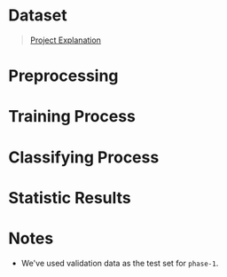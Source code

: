 # Dataset

> [Project Explanation](https://github.com/HamedBabaei/ML992)

# Preprocessing

# Training Process

# Classifying Process

# Statistic Results

# Notes

* We've used validation data as the test set for `phase-1`.